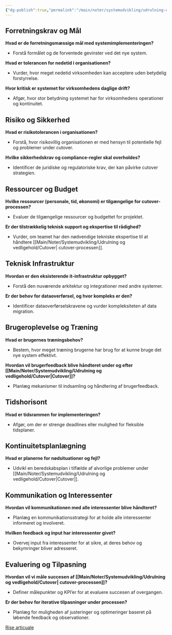```yaml
---
{"dg-publish":true,"permalink":"/main/noter/systemudvikling/udrulning-og-vedligehold/valg-af-cutover-strategi/","title":"Valg Af Cutover Strategi","hide":true,"tags":["systemudvikling","Udrulning","Vedligehold"],"created":"2024-09-20T10:05:41.526+02:00"}
---
```


## Forretningskrav og Mål

**Hvad er de forretningsmæssige mål med systemimplementeringen?**

- Forstå formålet og de forventede gevinster ved det nye system.

**Hvad er tolerancen for nedetid i organisationen?**

- Vurder, hvor meget nedetid virksomheden kan acceptere uden betydelig forstyrrelse.

**Hvor kritisk er systemet for virksomhedens daglige drift?**

- Afgør, hvor stor betydning systemet har for virksomhedens operationer og kontinuitet.

## Risiko og Sikkerhed

**Hvad er risikotolerancen i organisationen?**

- Forstå, hvor risikovillig organisationen er med hensyn til potentielle fejl
og problemer under cutover.

**Hvilke sikkerhedskrav og compliance-regler skal overholdes?**

- Identificer de juridiske og regulatoriske krav, der kan påvirke cutover strategien.

## Ressourcer og Budget

**Hvilke ressourcer (personale, tid, økonomi) er tilgængelige for cutover-processen?**

- Evaluer de tilgængelige ressourcer og budgettet for projektet.

**Er der tilstrækkelig teknisk support og ekspertise til rådighed?**

- Vurder, om teamet har den nødvendige tekniske ekspertise til at håndtere
[[Main/Noter/Systemudvikling/Udrulning og vedligehold/Cutover\| cutover-processen]].

## Teknisk Infrastruktur

**Hvordan er den eksisterende it-infrastruktur opbygget?**

- Forstå den nuværende arkitektur og integrationer med andre systemer.

**Er der behov for dataoverførsel, og hvor kompleks er den?**

- Identificer dataoverførselskravene og vurder kompleksiteten af data migration.

## Brugeroplevelse og Træning

**Hvad er brugernes træningsbehov?**

- Bestem, hvor meget træning brugerne har brug for at kunne bruge det nye
system effektivt.

**Hvordan vil brugerfeedback blive håndteret under og efter [[Main/Noter/Systemudvikling/Udrulning og vedligehold/Cutover\|Cutover]]?**

- Planlæg mekanismer til indsamling og håndtering af brugerfeedback.

## Tidshorisont

**Hvad er tidsrammen for implementeringen?**

- Afgør, om der er strenge deadlines eller mulighed for fleksible tidsplaner.

## Kontinuitetsplanlægning

**Hvad er planerne for nødsituationer og fejl?**

- Udvikl en beredskabsplan i tilfælde af alvorlige problemer under [[Main/Noter/Systemudvikling/Udrulning og vedligehold/Cutover\|Cutover]].

## Kommunikation og Interessenter

**Hvordan vil kommunikationen med alle interessenter blive håndteret?**

- Planlæg en kommunikationsstrategi for at holde alle interessenter informeret
og involveret.

**Hvilken feedback og input har interessenter givet?**

- Overvej input fra interessenter for at sikre, at deres behov og bekymringer
bliver adresseret.

## Evaluering og Tilpasning

**Hvordan vil vi måle succesen af  [[Main/Noter/Systemudvikling/Udrulning og vedligehold/Cutover\| cutover-processen]]?**

- Definer målepunkter og KPI’er for at evaluere succesen af overgangen.

**Er der behov for iterative tilpasninger under processen?**

- Planlæg for muligheden af justeringer og optimeringer baseret på løbende
feedback og observationer.

[Rise articuale](https://rise.articulate.com/share/l6jaM5QkUIYZIMlwdvLsi3JEE9bY7BWI#/lessons/nwOQZZowwKqRkyOi1l0nyZiLawKLHeVZ)

